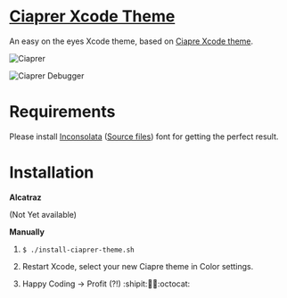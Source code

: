 # [Ciaprer Xcode Theme](https://github.com/raspu/Ciaprer-Xcode-theme) #

An easy on the eyes Xcode theme, based on [Ciapre Xcode theme](http://vinhnx.github.io/Ciapre-Xcode-theme).

![Ciaprer](https://raw.github.com/raspu/Ciaprer-Xcode-theme/master/screenshot/XcodeEditor.png "Ciaprer Xcode Editor")

![Ciaprer Debugger](https://raw.github.com/raspu/Ciaprer-Xcode-theme/master/screenshot/XcodeDebugger.png "Ciaprer Xcode Debugger")

# Requirements #

Please install [Inconsolata](https://www.google.com/fonts/specimen/Inconsolata) ([Source files](https://github.com/google/fonts/tree/master/ofl/inconsolata)) font for getting the perfect result. 



# Installation #

**Alcatraz** 

(Not Yet available) 

**Manually**

1. `$ ./install-ciaprer-theme.sh`

2. Restart Xcode, select your new Ciapre theme in Color settings.

3. Happy Coding -> Profit (?!) :shipit::ship::rocket::octocat:




